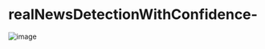 # realNewsDetectionWithConfidence-
![image](https://user-images.githubusercontent.com/73156770/232331611-6137db48-3d16-442f-b11c-8c2b2f8d9157.png)
